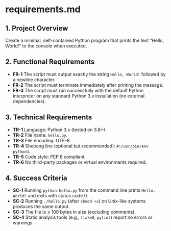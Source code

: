 # requirements.md

## 1. Project Overview
Create a minimal, self-contained Python program that prints the text “Hello, World!” to the console when executed.

## 2. Functional Requirements
- **FR-1** The script must output exactly the string `Hello, World!` followed by a newline character.
- **FR-2** The script must terminate immediately after printing the message.
- **FR-3** The script must run successfully with the default Python interpreter on any standard Python 3.x installation (no external dependencies).

## 3. Technical Requirements
- **TR-1** Language: Python 3.x (tested on 3.8+).
- **TR-2** File name: `hello.py`.
- **TR-3** File encoding: UTF-8.
- **TR-4** Shebang line (optional but recommended): `#!/usr/bin/env python3`.
- **TR-5** Code style: PEP 8 compliant.
- **TR-6** No third-party packages or virtual environments required.

## 4. Success Criteria
- **SC-1** Running `python hello.py` from the command line prints `Hello, World!` and exits with status code 0.
- **SC-2** Running `./hello.py` (after `chmod +x`) on Unix-like systems produces the same output.
- **SC-3** The file is ≤ 100 bytes in size (excluding comments).
- **SC-4** Static analysis tools (e.g., `flake8`, `pylint`) report no errors or warnings.